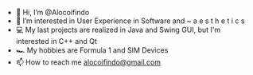 - 👋 Hi, I’m @Alocoifindo 
- 🌅 I’m interested in User Experience in Software and ~ a e s t h e t i c s
- 💻 My last projects are realized in Java and Swing GUI, but I'm interested in C++ and Qt
- 🏎 My hobbies are Formula 1 and SIM Devices
- 📫 How to reach me alocoifindo@gmail.com

<!---
Alocoifindo/Alocoifindo is a 🎑🌌 bio 🌌🎑 repository because its `README.md` (this file) appears on your GitHub profile.
You can click the Preview link to take a look at your changes.
--->
